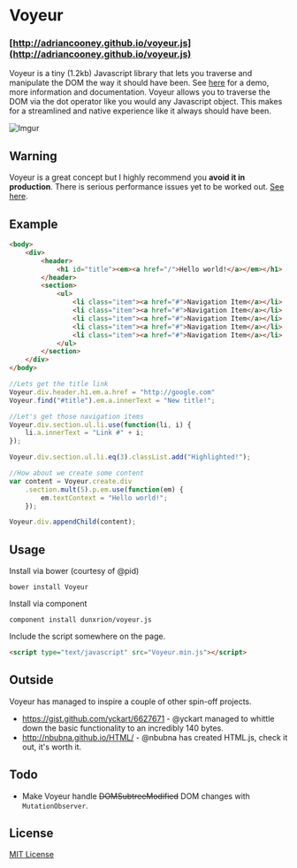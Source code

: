 # Voyeur
### [http://adriancooney.github.io/voyeur.js](http://adriancooney.github.io/voyeur.js)
Voyeur is a tiny (1.2kb) Javascript library that lets you traverse and manipulate the DOM the way it should have been. See [here](http://adriancooney.github.io/voyeur.js) for a demo, more information and documentation. Voyeur allows you to traverse the DOM via the dot operator like you would any Javascript object. This makes for a streamlined and native experience like it always should have been.

![Imgur](http://i.imgur.com/ogujHMs.gifv)
## Warning
Voyeur is a great concept but I highly recommend you **avoid it in production**. There is serious performance issues yet to be worked out. [See here](https://github.com/adriancooney/voyeur.js/issues/20).

## Example
```html
<body>
	<div>
		<header>
			<h1 id="title"><em><a href="/">Hello world!</a></em></h1>
		</header>
		<section>
			<ul>
				<li class="item"><a href="#">Navigation Item</a></li>
				<li class="item"><a href="#">Navigation Item</a></li>
				<li class="item"><a href="#">Navigation Item</a></li>
				<li class="item"><a href="#">Navigation Item</a></li>
				<li class="item"><a href="#">Navigation Item</a></li>
			</ul>
		</section>
	</div>
</body>
```

```js
//Lets get the title link
Voyeur.div.header.h1.em.a.href = "http://google.com"
Voyeur.find("#title").em.a.innerText = "New title!";

//Let's get those navigation items
Voyeur.div.section.ul.li.use(function(li, i) {
	li.a.innerText = "Link #" + i;
});

Voyeur.div.section.ul.li.eq(3).classList.add("Highlighted!");

//How about we create some content
var content = Voyeur.create.div
	.section.mult(5).p.em.use(function(em) {
		em.textContext = "Hello world!";
	});

Voyeur.div.appendChild(content);
```

## Usage
Install via bower (courtesy of @pid)

	bower install Voyeur

Install via component

	component install dunxrion/voyeur.js
	
Include the script somewhere on the page.

```html
<script type="text/javascript" src="Voyeur.min.js"></script>
```

## Outside
Voyeur has managed to inspire a couple of other spin-off projects.
* https://gist.github.com/yckart/6627671 - @yckart managed to whittle down the basic functionality to an incredibly 140 bytes.
* http://nbubna.github.io/HTML/ - @nbubna has created HTML.js, check it out, it's worth it.

## Todo
* Make Voyeur handle <del>DOMSubtreeModified</del> DOM changes with `MutationObserver`.

## License
[MIT License](https://raw.github.com/adriancooney/voyeur.js/master/LICENSE)
